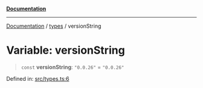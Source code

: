 [**Documentation**](../../README.md)

***

[Documentation](../../README.md) / [types](../README.md) / versionString

# Variable: versionString

> `const` **versionString**: `"0.0.26"` = `"0.0.26"`

Defined in: [src/types.ts:6](https://github.com/Christian-Me/folder-to-tags-plugin/blob/1b47fd7d007d2f33409aeb5e2ff62bca31adb1cf/src/types.ts#L6)
